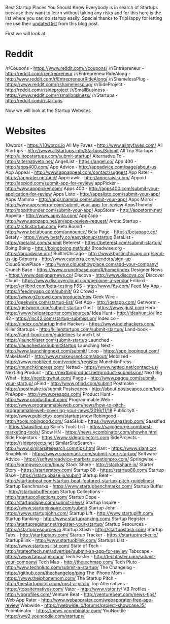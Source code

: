 Best Startup Places You Should Know
Everybody is in search of Startups because they want to learn without taking any risks and for this here is the list where you can do startup easily.
Special thanks to TripHappy for letting me use their <a href="https://triphappy.com/blog/131-startup-directories-to-promote-your-startup/1">updated list</a> from this blog post.

First we will look at:
<h1>Reddit</h1>

/r/Coupons - https://www.reddit.com/r/coupons/
/r/Entrepreneur - http://reddit.com/r/entrepreneur
/r/EntrepreneurRideAlong - http://www.reddit.com/r/EntrepreneurRideAlong/
/r/ShamelessPlug - https://www.reddit.com/r/shamelessplug/
/r/SideProject - http://reddit.com/r/sideproject
/r/SmallBusiness - https://www.reddit.com/r/smallbusiness/
/r/Startups - http://reddit.com/r/startups

Now we will look at the Startup Websites

<h1>Websites</h1>

10words - https://10words.io
All My Faves - http://www.allmyfaves.com/
All Startups - http://www.allstartups.info/Startups/Submit
All Top Startups - http://alltopstartups.com/submit-startup/
Alternative To - http://alternativeto.net/
AngelList - https://angel.co/
App 400 - http://apps400.com/
App Advice - http://appadvice.com/page/about-us
App Appeal - http://www.appappeal.com/contact/suggest
App Rater - https://apprater.net/add/
Appcrawlr - http://appcrawlr.com/
Appoid - http://appiod.com/submit-app-for-review/
appPicker - http://www.apppicker.com/
Apps 400 - http://apps400.com/submit-your-application-for-review
Apps Listo - http://appslisto.com/submit-your-app/
Apps Mamma - http://appsmamma.com/submit-your-app/
Apps Mirror - http://www.appsmirror.com/submit-your-app-for-review
AppsThunder - http://appsthunder.com/submit-your-app/
AppStorm - http://appstorm.net/
Appvita - http://www.appvita.com/
AppZapp - http://www.appzapp.net/en/app-review-request/
Arctic Startup - http://arcticstartup.com/
Beta Bound - http://www.betabound.com/announce/
Beta Page - https://betapage.co/
Betafy - https://www.betafy.co/easysignup/startup
BetaList - https://betalist.com/submit
Beterest - https://beterest.com/submit-startup/
Boing Boing - http://boingboing.net/sub/
Broadwise.org - https://broadwise.org/
BuiltInChicago - http://www.builtinchicago.org/send-us-tip
Capterra - http://www.capterra.com/vendors/sign-up
CloudShowPlace - http://www.cloudshowplace.com/add-your-company/
Crunch Base - https://www.crunchbase.com/#/home/index
Designer News - https://www.designernews.co/
Discova - http://www.discova.co/
Discover Cloud - https://www.discovercloud.com/become-a-vendor
Erlibird - https://erlibird.com/beta-testing
F6S - http://www.f6s.com/
Feed My App - https://feedmyapp.com/submit/
G2 Crowd - https://www.g2crowd.com/products/new
Geek Wire - http://geekwire.com/startup-list/
Get App - http://getapp.com/
Getworm - https://getworm.com/submit-startup
Gust - https://www.gust.com
Haro - https://www.helpareporter.com/sources/
Idea Hunt - http://ideahunt.io/
Inc 42 - https://inc42.com/startup-submission/
Index.co - https://index.co/startup
Indie Hackers - https://www.indiehackers.com/
Killer Startups - http://killerstartups.com/submit-startup/
Land-book - https://land-book.com/guidelines
Launch List - https://launchlister.com/submit-startup
Launched - https://launched.io/SubmitStartup
Launching Next - http://www.launchingnext.com/submit/
Loop - https://app.loopinput.com/
MakeUseOf - http://www.makeuseof.com/about/
Mobilzed - https://www.moblized.com/vendors/register
MunchkinPress - https://munchkinpress.com/
Netted - https://www.netted.net/contact-us/
Next Big Product - http://nextbigproduct.net/product-submission/
Next Big What - http://nextbigwhat.com/
Paggu - http://www.paggu.com/submit-your-startup/
pFind - http://www.pfind.com/submit
Postmake - https://postmake.io/submit
Postscapes - http://about.postscapes.com/tools
PreApps - http://www.preapps.com/
Product Hunt - http://www.producthunt.com/
Programmable Web - https://www.programmableweb.com/news/how-to-pitch-programmableweb-covering-your-news/2016/11/18
PublicityX - https://www.publicityx.com/startups/new
Robingood - http://tools.robingood.com/
SaaSHub - https://www.saashub.com/
Saasified - https://saasified.co
Saijo's Tools List - https://saijogeorge.com/best-marketing-tools/
Show HN - https://news.ycombinator.com/showhn.html
Side Projectors - https://www.sideprojectors.com
SideProjects - https://sideprojects.net
SimilarSiteSearch - http://www.similarsitesearch.com/tips.html
Slant - https://www.slant.co/
SnapMunk - https://www.snapmunk.com/submit-your-startup/
Software Advice - https://softwareadvice-markets.questionpro.com/
Springwise - http://springwise.com/tipus/
Stack Share - http://stackshare.io/
Starter Story - https://starterstory.com/
Startup 88 - https://startup88.com/
Startup Base - https://startupbase.io/submit
Startup Beat - http://startupbeat.com/startup-beat-featured-startup-pitch-guidelines/
Startup Benchmarks - https://www.startupbenchmarks.com/
Startup Buffer - http://startupbuffer.com
Startup Collections - http://startupcollections.com/
Startup Dope - http://startupdope.com/submit-news/
Startup Inspire - https://www.startupinspire.com/submit
Startup John - https://www.startupjohn.com/
Startup Lift - http://www.startuplift.com/
Startup Ranking - http://www.startupranking.com/
Startup Register - http://startupregister.net/register-your-startup/
Startup Resources - https://startupresources.io
Startup Stash - http://startupstash.com/
Startup Tabs - http://startuptabs.com/
Startup Tracker - https://startuptracker.io/
StartupBlink - http://www.startupblink.com/
Startups List - https://www.startups-list.com/
State of Tech - http://stateoftech.net/advertise?submit-an-app-for-review
Tabscape - https://www.tapscape.com/
Tech Faster - http://techfaster.com/submit-your-company/
Tech Map - http://thetechmap.com/
Tech Pluto - http://www.techpluto.com/submit-a-startup/
The Changelog - https://github.com/thechangelog/ping
The iPhone Mom - https://www.theiphonemom.com/
The Startup Pitch - http://thestartuppitch.com/post-a-pitch/
Top Alternatives - https://topalternatives.com/
Vator - http://www.vator.tv/
VB Profiles - http://vbprofiles.com/
Venture Beat - http://venturebeat.com/news-tips/
Web App Rater - http://www.webapprater.com/webapprater-free-app-review
Webwide - https://webwide.io/forums/project-showcase.15/
Ycombinator - https://news.ycombinator.com/
YouNoodle - https://ww2.younoodle.com/startups/
